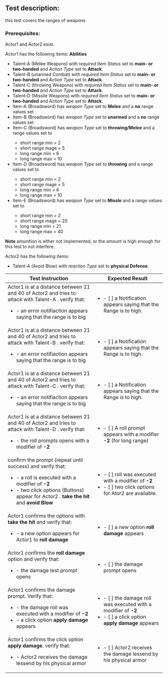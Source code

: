 ## Test description:

this test covers the ranges of weapons

### Prerequisites:

Actor1 <ACTOR1> and Actor2 <ACTOR2> exist.

Actor1 <ACTOR1> has the following items:
**Abilities**
* Talent-A <TALENT-A> (Melee Weapons) with *required Item Status* set to **main- or two-handed** and *Action Type* set to **Attack**.  
* Talent-B <TALENT-B> (unarmed Combat) with *required Item Status* set to **main- or two-handed** and *Action Type* set to **Attack**.
* Talent-C <TALENT-C> (throwing Weapons) with *required Item Status* set to **main- or two-handed** and *Action Type* set to **Attack**.
* Talent-D <TALENT-D> (Missile Weapons) with *required Item Status* set to **main- or two-handed** and *Action Type* set to **Attack**.
* Item-A <ITEM-A> (Broadsword) has *weapon Type* set to **Melee** and a **no** range values set 
* Item-B <ITEM-B> (Broadsword) has *weapon Type* set to **unarmed** and a **no** range values set 
* Item-C <ITEM-C> (Broadsword) has *weapon Type* set to **throwing/Melee** and a range values set to
  * short range min = 2
  * short range mage = 5
  * long range min = 6
  * long range max = 10
* Item-D <ITEM-D> (Broadsword) has *weapon Type* set to **throwing** and a range values set to
  * short range min = 2
  * short range mage = 5
  * long range min = 6
  * long range max = 10
* Item-E <ITEM-E> (Broadsword) has *weapon Type* set to **Missle** and a range values set to
  * short range min = 2
  * short range mage = 20
  * long range min = 21
  * long range max = 40

**Note** amunition is either not implemented, or the amount is high enough for this test to not interfere.

Actor2 <ACTOR2> has the following items:
* Talent-A <TALENT-A> (Avoid Blow) with *reaction Type* set to **physical Defense**.


| Test Instruction  | Expected Result  |
|---|---|
| Actor1 <ACTOR1> is at a distance between 21 and 40 of Actor2 <ACTOR2> and tries to attack with Talent-A <TALENT-A>. verify that: <ul><li>- an error notifiaction appears saying that the range is to big</li></ul> | <ul><li>- [ ] a Notification appears saying that the Range is to high.</li></ul> |
| Actor1 <ACTOR1> is at a distance between 21 and 40 of Actor2 <ACTOR2> and tries to attack with Talent-B <TALENT-B>. verify that: <ul><li>- an error notifiaction appears saying that the range is to big</li></ul> | <ul><li>- [ ] a Notification appears saying that the Range is to high.</li></ul> |
| Actor1 <ACTOR1> is at a distance between 21 and 40 of Actor2 <ACTOR2> and tries to attack with Talent-C <TALENT-C>. verify that: <ul><li>- an error notifiaction appears saying that the range is to big</li></ul> | <ul><li>- [ ] a Notification appears saying that the Range is to high.</li></ul> |
| Actor1 <ACTOR1> is at a distance between 21 and 40 of Actor2 <ACTOR2> and tries to attack with Talent-D <TALENT-D>. verify that: <ul><li>- the roll prompts opens with a modifier of **-2** </li></ul> | <ul><li>- [ ] A roll prompt appears with a modifier **-2** (for long range)</li></ul> |
| confirm the prompt (repeat until success) and verify that: <ul><li>- a roll is executed with a modifier of **-2** </li> <li>- two click options (Buttons) appear for Actor2 <ACTOR2>. **take the hit** and **avoid Blow** </li></ul> | <ul><li>- [ ] roll was executed with a modifier of **-2**</li> <li>- [ ] two click options for Ator2 <ACTOR2> are available. </li></ul> |
| Actor1 <ACTOR1> confirms the options with **take the hit** and verify that: <ul><li>- a new option appears for Actor1 <ACTOR1> to **roll damage** </li></ul>  | <ul><li>- [ ] a new option **roll damage** appears </li></ul> |
| Actor1 <ACTOR1> confirms the **roll damage** option and verify that: <ul><li>- the damage test prompt opens </li></ul>  | <ul><li>- [ ] the damage prompt opens </li> </ul> |
| Actor1 <ACTOR1> confirms the damage prompt. Verify that: <ul><li>- the damage roll was executed with a modifier of **-2** </li><li>- a click option **apply damage** appears </li></ul>  | <ul><li>- [ ] the damage roll was executed with  a modifier of **-2** </li> <li>- [ ] a click option **apply damage** appears</li></ul> |
| Actor1 <ACTOR1> confirms the click option **apply damage**. verify that: <ul><li>-  Actor2 <ACTOR2> receives the damage lessend by his physical armor </li></ul>  | <ul><li>- [ ] Actor2 <ACTOR2> receives the damage lessend by his physical armor</li> </ul> |
